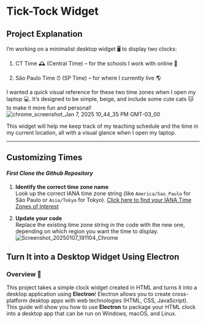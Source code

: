 # Tick-Tock Widget
## Project Explanation
I’m working on a minimalist desktop widget 🖥️ to display two clocks:

1. CT Time 🕰️ (Central Time) – for the schools I work with online 🏫


2. São Paulo Time ⏰ (SP Time) – for where I currently live 🌎



I wanted a quick visual reference for these two time zones when I open my laptop 💻. It’s designed to be simple, beige, and include some cute cats 🐱 to make it more fun and personal!
![chrome_screenshot_Jan 7, 2025 10_44_35 PM GMT-03_00](https://github.com/user-attachments/assets/bf050bc9-9d28-4dc8-b315-035a42b8eb87)


This widget will help me keep track of my teaching schedule and the time in my current location, all with a visual glance when I open my laptop.

---
## Customizing Times
#### **_First Clone the Github Repository_**

1. **Identify the correct time zone name**  
   Look up the correct IANA time zone string (like `America/Sao_Paulo` for São Paulo or `Asia/Tokyo` for Tokyo).
  [Click here to find your IANA Time Zones of Interest](https://www.addevent.com/c/documentation/tools/time-zone-lookup)

3. **Update your code**  
   Replace the existing time zone string in the code with the new one, depending on which region you want the time to display.
![Screenshot_20250107_191104_Chrome](https://github.com/user-attachments/assets/c1042aa0-ee53-4ff9-a901-b0493f4c706d)

   
## Turn It into a Desktop Widget Using Electron

### Overview 🌟
This project takes a simple clock widget created in HTML and turns it into a desktop application using **Electron**! Electron allows you to create cross-platform desktop apps with web technologies (HTML, CSS, JavaScript). This guide will show you how to use **Electron** to package your HTML clock into a desktop app that can be run on Windows, macOS, and Linux.


